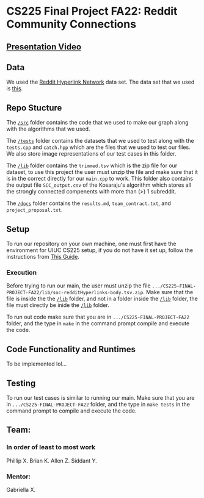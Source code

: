 # CS225 Final Project FA22: Reddit Community Connections


## [Presentation Video](https://www.youtube.com/watch?v=U_kN8syVgV8)

## Data

We used the [Reddit Hyperlink Network](https://snap.stanford.edu/data/soc-RedditHyperlinks.html) data set. The data set that we used is [this](https://snap.stanford.edu/data/soc-redditHyperlinks-body.tsv).

## Repo Stucture

The [`/src`](https://github.com/allenZhang0/CS225-FINAL-PROJECT-FA22/tree/main/src) folder contains the code that we used to make our graph along with the algorithms that we used. 

The [`/tests`](https://github.com/allenZhang0/CS225-FINAL-PROJECT-FA22/tree/main/tests) folder contains the datasets that we used to test along with the `tests.cpp` and `catch.hpp` which are the files that we used to test our files. We also store image representations of our test cases in this folder.

The [`/lib`](https://github.com/allenZhang0/CS225-FINAL-PROJECT-FA22/tree/main/lib) folder contains the `trimmed.tsv` which is the zip file for our dataset, to use this project the user must unzip the file and make sure that it is in the correct directly for our `main.cpp` to work. This folder also contains the output file `SCC_output.csv` of the Kosaraju's algorithm which stores all the strongly connected compenents with more than (>) 1 subreddit.

The [`/docs`](https://github.com/allenZhang0/CS225-FINAL-PROJECT-FA22/tree/main/docs) folder contains the `results.md`, `team_contract.txt`, and `project_proposal.txt`. 


## Setup

To run our repository on your own machine, one must first have the environment for UIUC CS225 setup, if you do not have it set up, follow the instructions from [This Guide](https://courses.engr.illinois.edu/cs225/fa2022/resources/own-machine/).

### Execution
Before trying to run our main, the user must unzip the file `.../CS225-FINAL-PROJECT-FA22/lib/soc-redditHyperlinks-body.tsv.zip`. Make sure that the file is inside the the [`/lib`](https://github.com/allenZhang0/CS225-FINAL-PROJECT-FA22/tree/main/lib) folder, and not in a folder inside the [`/lib`](https://github.com/allenZhang0/CS225-FINAL-PROJECT-FA22/tree/main/lib) folder, the file must directly be inide the [`/lib`](https://github.com/allenZhang0/CS225-FINAL-PROJECT-FA22/tree/main/lib) folder.

To run out code make sure that you are in `.../CS225-FINAL-PROJECT-FA22` folder, and the type in `make` in the command prompt compile and execute the code.

## Code Functionality and Runtimes
To be implemented lol...

## Testing
To run our test cases is similar to running our main. Make sure that you are in `.../CS225-FINAL-PROJECT-FA22` folder, and the type in `make tests` in the command prompt to compile and execute the code.

## Team:

### In order of least to most work

Phillip X.
Brian K.
Allen Z. 
Siddant Y.

### Mentor:

Gabriella X.
